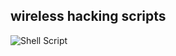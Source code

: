 
## wireless hacking scripts
![Shell Script](https://img.shields.io/badge/shell_script-%23121011.svg?style=for-the-badge&logo=gnu-bash&logoColor=white)
